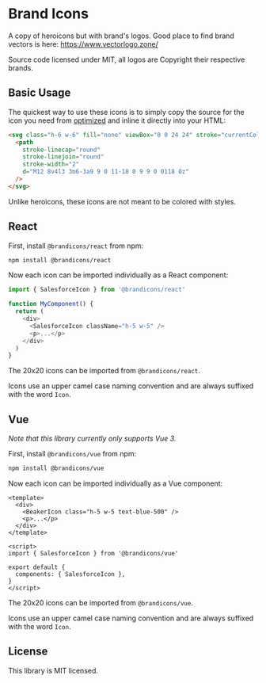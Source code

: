 # Brand Icons

A copy of heroicons but with brand's logos. Good place to find brand vectors is here: https://www.vectorlogo.zone/

Source code licensed under MIT, all logos are Copyright their respective brands.

## Basic Usage

The quickest way to use these icons is to simply copy the source for the icon you need from [optimized](https://github.com/zuplo/brandicons/tree/main/optimized) and inline it directly into your HTML:

```html
<svg class="h-6 w-6" fill="none" viewBox="0 0 24 24" stroke="currentColor">
  <path
    stroke-linecap="round"
    stroke-linejoin="round"
    stroke-width="2"
    d="M12 8v4l3 3m6-3a9 9 0 11-18 0 9 9 0 0118 0z"
  />
</svg>
```

Unlike heroicons, these icons are not meant to be colored with styles.

## React

First, install `@brandicons/react` from npm:

```sh
npm install @brandicons/react
```

Now each icon can be imported individually as a React component:

```js
import { SalesforceIcon } from '@brandicons/react'

function MyComponent() {
  return (
    <div>
      <SalesforceIcon className="h-5 w-5" />
      <p>...</p>
    </div>
  )
}
```

The 20x20 icons can be imported from `@brandicons/react`.

Icons use an upper camel case naming convention and are always suffixed with the word `Icon`.

## Vue

_Note that this library currently only supports Vue 3._

First, install `@brandicons/vue` from npm:

```sh
npm install @brandicons/vue
```

Now each icon can be imported individually as a Vue component:

```vue
<template>
  <div>
    <BeakerIcon class="h-5 w-5 text-blue-500" />
    <p>...</p>
  </div>
</template>

<script>
import { SalesforceIcon } from '@brandicons/vue'

export default {
  components: { SalesforceIcon },
}
</script>
```

The 20x20 icons can be imported from `@brandicons/vue`.

Icons use an upper camel case naming convention and are always suffixed with the word `Icon`.

## License

This library is MIT licensed.
